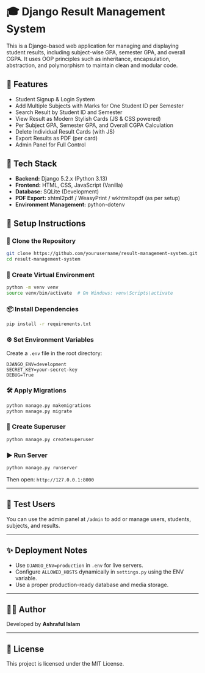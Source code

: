 

# 🎓 Django Result Management System

This is a Django-based web application for managing and displaying student results, including subject-wise GPA, semester GPA, and overall CGPA. It uses OOP principles such as inheritance, encapsulation, abstraction, and polymorphism to maintain clean and modular code.

## 🚀 Features

- Student Signup & Login System
- Add Multiple Subjects with Marks for One Student ID per Semester
- Search Result by Student ID and Semester
- View Result as Modern Stylish Cards (JS & CSS powered)
- Per Subject GPA, Semester GPA, and Overall CGPA Calculation
- Delete Individual Result Cards (with JS)
- Export Results as PDF (per card)
- Admin Panel for Full Control

## 🧱 Tech Stack

- **Backend:** Django 5.2.x (Python 3.13)
- **Frontend:** HTML, CSS, JavaScript (Vanilla)
- **Database:** SQLite (Development)
- **PDF Export:** xhtml2pdf / WeasyPrint / wkhtmltopdf (as per setup)
- **Environment Management:** python-dotenv

## 🧰 Setup Instructions

### 🔧 Clone the Repository

```bash
git clone https://github.com/yourusername/result-management-system.git
cd result-management-system
```

### 🐍 Create Virtual Environment

```bash
python -m venv venv
source venv/bin/activate  # On Windows: venv\Scripts\activate
```

### 📦 Install Dependencies

```bash
pip install -r requirements.txt
```

### ⚙️ Set Environment Variables

Create a `.env` file in the root directory:

```
DJANGO_ENV=development
SECRET_KEY=your-secret-key
DEBUG=True
```

### 🛠️ Apply Migrations

```bash
python manage.py makemigrations
python manage.py migrate
```

### 👤 Create Superuser

```bash
python manage.py createsuperuser
```

### ▶️ Run Server

```bash
python manage.py runserver
```

Then open: `http://127.0.0.1:8000`

---

## 🧪 Test Users

You can use the admin panel at `/admin` to add or manage users, students, subjects, and results.

---

## ✨ Deployment Notes

- Use `DJANGO_ENV=production` in `.env` for live servers.
- Configure `ALLOWED_HOSTS` dynamically in `settings.py` using the ENV variable.
- Use a proper production-ready database and media storage.

---

## 👨‍💻 Author

Developed by **Ashraful Islam**

---

## 📄 License

This project is licensed under the MIT License.